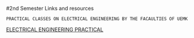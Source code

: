 #2nd Semester Links and resources

```PRACTICAL CLASSES ON ELECTRICAL ENGINEERING BY THE FACAULTIES OF UEMK```

[ELECTRICAL ENGINEERING PRACTICAL](https://www.youtube.com/channel/UCPZl1rEZknCqY0H5ChhYaZw/featured)
